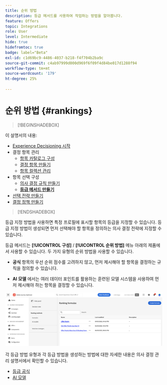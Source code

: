 ```yaml
---
title: 순위 방법
description: 등급 메서드를 사용하여 작업하는 방법을 알아봅니다.
feature: Offers
topic: Integrations
role: User
level: Intermediate
hide: true
hidefromtoc: true
badge: label="Beta"
exl-id: c1d69bc9-4486-4037-b218-f4f704b2ba9c
source-git-commit: c4ab97999d000d969f6f09f4d84be017d1288f94
workflow-type: tm+mt
source-wordcount: '179'
ht-degree: 25%

---
```


# 순위 방법 {#rankings}

>[!BEGINSHADEBOX]

이 설명서의 내용:

* [Experience Decisioning 시작](gs-experience-decisioning.md)
* 결정 항목 관리
   * [항목 카탈로그 구성](catalogs.md)
   * [결정 항목 만들기](items.md)
   * [항목 컬렉션 관리](collections.md)
* 항목 선택 구성
   * [의사 결정 규칙 만들기](rules.md)
   * **[등급 메서드 만들기](ranking.md)**
* [선택 전략 만들기](selection-strategies.md)
* [결정 정책 만들기](create-decision.md)

>[!ENDSHADEBOX]

등급 지정 방법을 사용하면 특정 프로필에 표시할 항목의 등급을 지정할 수 있습니다. 등급 지정 방법이 생성되면 먼저 선택해야 할 항목을 정의하는 의사 결정 전략에 지정할 수 있습니다.

등급 메서드는 **[!UICONTROL 구성]** / **[!UICONTROL 순위 방법]** 메뉴 아래의 제품에서 사용할 수 있습니다. 두 가지 유형의 순위 방법을 사용할 수 있습니다.

* **공식** 항목의 우선 순위 점수를 고려하지 않고, 먼저 제시해야 할 항목을 결정하는 규칙을 정의할 수 있습니다.

* **AI 모델** 에서는 여러 데이터 포인트를 활용하는 훈련된 모델 시스템을 사용하여 먼저 제시해야 하는 항목을 결정할 수 있습니다.

![](assets/ranking-create.png)

각 등급 방법 유형과 각 등급 방법을 생성하는 방법에 대한 자세한 내용은 의사 결정 관리 설명서에서 확인할 수 있습니다.

* [등급 공식](../offers/ranking/create-ranking-formulas.md)
* [AI 모델](../offers/ranking/ai-models.md)
